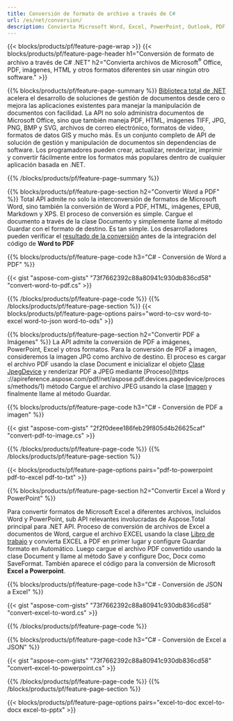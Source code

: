 ```yaml
---
title: Conversión de formato de archivo a través de C# 
url: /es/net/conversion/
description: Convierta Microsoft Word, Excel, PowerPoint, Outlook, PDF, HTML, imágenes 3D, diagramas, formatos de video y muchos otros archivos populares con solo unas pocas líneas de código C#.
---
```


{{< blocks/products/pf/feature-page-wrap >}}
{{< blocks/products/pf/feature-page-header h1="Conversión de formato de archivo a través de C# .NET" h2="Convierta archivos de Microsoft<sup>&reg;</sup> Office, PDF, imágenes, HTML y otros formatos diferentes sin usar ningún otro software." >}}

{{% blocks/products/pf/feature-page-summary %}}
[Biblioteca total de .NET](https://products.aspose.com/total/net/) acelera el desarrollo de soluciones de gestión de documentos desde cero o mejora las aplicaciones existentes para manejar la manipulación de documentos con facilidad. La API no solo administra documentos de Microsoft Office, sino que también maneja PDF, HTML, imágenes TIFF, JPG, PNG, BMP y SVG, archivos de correo electrónico, formatos de video, formatos de datos GIS y mucho más. Es un conjunto completo de API de solución de gestión y manipulación de documentos sin dependencias de software. Los programadores pueden crear, actualizar, renderizar, imprimir y convertir fácilmente entre los formatos más populares dentro de cualquier aplicación basada en .NET.

{{% /blocks/products/pf/feature-page-summary  %}}

{{% blocks/products/pf/feature-page-section  h2="Convertir Word a PDF" %}}
Total API admite no solo la interconversión de formatos de Microsoft Word, sino también la conversión de Word a PDF, HTML, imágenes, EPUB, Markdown y XPS. El proceso de conversión es simple. Cargue el documento a través de la clase Documento y simplemente llame al método Guardar con el formato de destino. Es tan simple. Los desarrolladores pueden verificar el [resultado de la conversión](https://products.aspose.com/words/net/conversion/word-to-pdf/) antes de la integración del código de **Word to PDF**


{{% blocks/products/pf/feature-page-code h3="C# - Conversión de Word a PDF" %}}

{{< gist "aspose-com-gists" "73f7662392c88a80941c930db836cd58" "convert-word-to-pdf.cs" >}}

{{% /blocks/products/pf/feature-page-code  %}}
{{% /blocks/products/pf/feature-page-section %}}
{{< blocks/products/pf/feature-page-options pairs="word-to-csv word-to-excel word-to-json word-to-ods" >}}


{{% blocks/products/pf/feature-page-section  h2="Convertir PDF a Imágenes" %}}
La API admite la conversión de PDF a imágenes, PowerPoint, Excel y otros formatos. Para la conversión de PDF a imagen, consideremos la imagen JPG como archivo de destino. El proceso es cargar el archivo PDF usando la clase Document e inicializar el objeto [Clase JpegDevice](https://apireference.aspose.com/pdf/net/aspose.pdf.devices/jpegdevice) y renderizar PDF a JPEG mediante [Proceso](https ://apireference.aspose.com/pdf/net/aspose.pdf.devices.pagedevice/process/methods/1) método
Cargue el archivo JPEG usando la clase [Imagen](https://apireference.aspose.com/imaging/net/aspose.imaging/image) y finalmente llame al método Guardar.

{{% blocks/products/pf/feature-page-code h3="C# - Conversión de PDF a imagen" %}}

{{< gist "aspose-com-gists" "2f2f0deee186feb29f805d4b26625caf" "convert-pdf-to-image.cs" >}}


{{% /blocks/products/pf/feature-page-code  %}}
{{% /blocks/products/pf/feature-page-section %}}

{{< blocks/products/pf/feature-page-options pairs="pdf-to-powerpoint pdf-to-excel pdf-to-txt" >}}

{{% blocks/products/pf/feature-page-section  h2="Convertir Excel a Word y PowerPoint" %}}

Para convertir formatos de Microsoft Excel a diferentes archivos, incluidos Word y PowerPoint, sub API relevantes involucradas de Aspose.Total principal para .NET API. Proceso de conversión de archivos de Excel a documentos de Word, cargue el archivo EXCEL usando la clase [Libro de trabajo](https://apireference.aspose.com/cells/net/aspose.cells/workbook) y convierta EXCEL a PDF en primer lugar y configure Guardar formato en Automático. Luego cargue el archivo PDF convertido usando la clase Document y llame al método Save y configure Doc, Docx como SaveFormat. También aparece el código para la conversión de Microsoft **Excel a Powerpoint**.

{{% blocks/products/pf/feature-page-code h3="C# - Conversión de JSON a Excel" %}}

{{< gist "aspose-com-gists" "73f7662392c88a80941c930db836cd58" "convert-excel-to-word.cs" >}}

{{% /blocks/products/pf/feature-page-code %}}

{{% blocks/products/pf/feature-page-code h3="C# - Conversión de Excel a JSON" %}}

{{< gist "aspose-com-gists" "73f7662392c88a80941c930db836cd58" "convert-excel-to-powerpoint.cs" >}}

{{% /blocks/products/pf/feature-page-code %}}
{{% /blocks/products/pf/feature-page-section %}}

{{< blocks/products/pf/feature-page-options pairs="excel-to-doc excel-to-docx excel-to-pptx" >}}